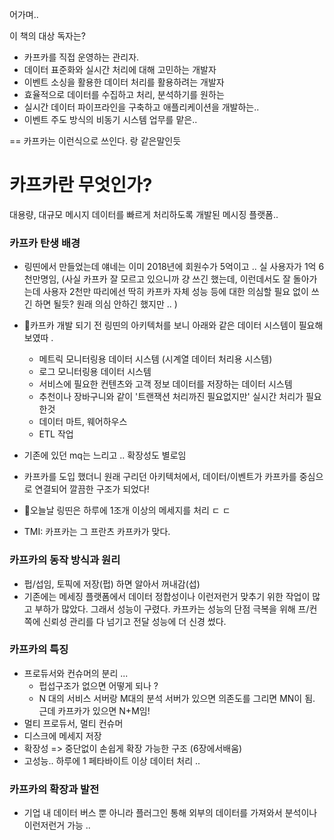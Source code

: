어가며..

이 책의 대상 독자는?
- 카프카를 직접 운영하는 관리자.
- 데이터 표준화와 실시간 처리에 대해 고민하는 개발자
- 이벤트 소싱을 활용한 데이터 처리를 활용하려는 개발자
- 효율적으로 데이터를 수집하고 처리, 분석하기를 원하는
- 실시간 데이터 파이프라인을 구축하고 애플리케이션을 개발하는..
- 이벤트 주도 방식의 비동기 시스템 업무를 맡은..

== 카프카는 이런식으로 쓰인다. 랑 같은말인듯


# 카프카란 무엇인가?
대용량, 대규모 메시지 데이터를 빠르게 처리하도록 개발된 메시징 플랫폼..

### 카프카 탄생 배경
- 링띤에서 만들었는데 얘네는 이미 2018년에 회원수가 5억이고 .. 실 사용자가 1억 6천만명임, (사실 카프카 잘 모르고 있으니까 걍 쓰긴 했는데, 이런데서도 잘 돌아가는데 사용자 2천만 따리에선 딱히 카프카 자체 성능 등에 대한 의심할 필요 없이 쓰긴 하면 될듯? 원래 의심 안하긴 했지만 .. )

- 카프카 개발 되기 전 링띤의 아키텍처를 보니 아래와 같은 데이터 시스템이 필요해 보였따 . 
	- 메트릭 모니터링용 데이터 시스템 (시계열 데이터 처리용 시스템)
	- 로그 모니터링용 데이터 시스템
	- 서비스에 필요한 컨텐츠와 고객 정보 데이터를 저장하는 데이터 시스템
	- 추천이나 장바구니와 같이 '트랜잭션 처리까진 필요없지만' 실시간 처리가 필요한것
	- 데이터 마트, 웨어하우스
	- ETL 작업

- 기존에 있던 mq는 느리고 .. 확장성도 별로임

- 카프카를 도입 했더니 원래 구리던 아키텍처에서, 데이터/이벤트가 카프카를 중심으로 연결되어 깔끔한 구조가 되었다!

- 오늘날 링띤은 하루에 1조개 이상의 메세지를 처리 ㄷ ㄷ

- TMI: 카프카는 그 프란츠 카프카가 맞다.

### 카프카의 동작 방식과 원리
- 펍/섭임, 토픽에 저장(펍) 하면 알아서 꺼내감(섭)
- 기존에는 메세징 플랫폼에서 데이터 정합성이나 이런저런거 맞추기 위한 작업이 많고 부하가 많았다. 그래서 성능이 구렸다. 카프카는  성능의 단점 극복을 위해 프/컨 쪽에 신뢰성 관리를 다 넘기고 전달 성능에 더 신경 썼다.

### 카프카의 특징
- 프로듀서와 컨슈머의 분리 ...
	- 펍섭구조가 없으면 어떻게 되나 ? 
	-  N 대의 서비스 서버랑 M대의 분석 서버가 있으면 의존도를 그리면 MN이 됨. 근데 카프카가 있으면 N+M임!
- 멀티 프로듀서, 멀티 컨슈머
- 디스크에 메세지 저장
- 확장성 => 중단없이 손쉽게 확장 가능한 구조 (6장에서배움)
- 고성능.. 하루에 1 페타바이트 이상 데이터 처리 ..


### 카프카의 확장과 발전
- 기업 내 데이터 버스 뿐 아니라 플러그인 통해 외부의 데이터를 가져와서 분석이나 이런저런거 가능 ..